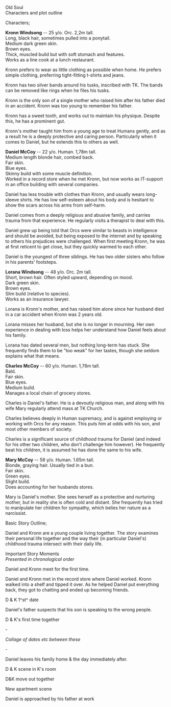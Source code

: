 Old Soul\
Characters and plot outline

Characters;

**Kronn Windsong** -- 25 y/o. Orc. 2,2m tall.\
Long, black hair, sometimes pulled into a ponytail.\
Medium dark green skin.\
Brown eyes.\
Thick, muscled build but with soft stomach and features.\
Works as a line cook at a lunch restaurant.

Kronn prefers to wear as little clothing as possible when home. He
prefers simple clothing, preferring tight-fitting t-shirts and jeans.

Kronn has two silver bands around his tusks, inscribed with TK. The
bands can be removed like rings when he files his tusks.

Kronn is the only son of a single mother who raised him after his father
died in an accident. Kronn was too young to remember his father.

Kronn has a sweet tooth, and works out to maintain his physique. Despite
this, he has a prominent gut.

Kronn's mother taught him from a young age to treat Humans gently, and
as a result he is a deeply protective and caring person. Particularly
when it comes to Daniel, but he extends this to others as well.

**Daniel McCoy** -- 22 y/o. Human. 1,78m tall.\
Medium length blonde hair, combed back.\
Fair skin.\
Blue eyes.\
Skinny build with some muscle definition.\
Worked in a record store when he met Kronn, but now works as IT-support
in an office building with several companies.

Daniel has less trouble with clothes than Kronn, and usually wears
long-sleeve shirts. He has low self-esteem about his body and is
hesitant to show the scars across his arms from self-harm.

Daniel comes from a deeply religious and abusive family, and carries
trauma from that experience. He regularly visits a therapist to deal
with this.

Daniel grew up being told that Orcs were similar to beasts in
intelligence and should be avoided, but being exposed to the internet
and by speaking to others his prejudices were challenged. When first
meeting Kronn, he was at first reticent to get close, but they quickly
warmed to each other.

Daniel is the youngest of three siblings. He has two older sisters who
follow in his parents' footsteps.

**Lorana Windsong** -- 48 y/o. Orc. 2m tall.\
Short, brown hair. Often styled upward, depending on mood.\
Dark green skin.\
Brown eyes.\
Slim build (relative to species).\
Works as an insurance lawyer.

Lorana is Kronn's mother, and has raised him alone since her husband
died in a car accident when Kronn was 2 years old.

Lorana misses her husband, but she is no longer in mourning. Her own
experience in dealing with loss helps her understand how Daniel feels
about his family.

Lorana has dated several men, but nothing long-term has stuck. She
frequently finds them to be "too weak" for her tastes, though she seldom
explains what that means.

**Charles McCoy** -- 60 y/o. Human. 1,78m tall.\
Bald.\
Fair skin.\
Blue eyes.\
Medium build.\
Manages a local chain of grocery stores.

Charles is Daniel's father. He is a devoutly religious man, and along
with his wife Mary regularly attend mass at TK Church.

Charles believes deeply in Human supremacy, and is against employing or
working with Orcs for any reason. This puts him at odds with his son,
and most other members of society.

Charles is a significant source of childhood trauma for Daniel (and
indeed for his other two children, who don't challenge him however). He
frequently beat his children, it is assumed he has done the same to his
wife.

**Mary McCoy** -- 58 y/o. Human. 1.65m tall.\
Blonde, graying hair. Usually tied in a bun.\
Fair skin.\
Green eyes.\
Slight build.\
Does accounting for her husbands stores.

Mary is Daniel's mother. She sees herself as a protective and nurturing
mother, but in reality she is often cold and distant. She frequently has
tried to manipulate her children for sympathy, which belies her nature
as a narcissist.

Basic Story Outline;

Daniel and Kronn are a young couple living together. The story examines
their personal life together and the way their (in particular Daniel's)
childhood trauma intersect with their daily life.

Important Story Moments\
*Presented in chronological order*

Daniel and Kronn meet for the first time.

Daniel and Kronn met in the record store where Daniel worked. Kronn
walked into a shelf and tipped it over. As he helped Daniel put
everything back, they got to chatting and ended up becoming friends.

D & K 1^st^ date

Daniel's father suspects that his son is speaking to the wrong people.

D & K's first time together

\-

*Collage of dates etc between these*

\-

Daniel leaves his family home & the day immediately after.

D & K scene in K's room

D&K move out together

New apartment scene

Daniel is approached by his father at work
